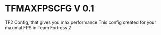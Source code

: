 # TFMAXFPSCFG V 0.1
TF2 Config, that gives you max performance
This config created for your maximal FPS in Team Fortress 2
